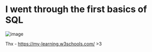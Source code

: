 # I went through the first basics of SQL

![image](https://user-images.githubusercontent.com/107930591/177809794-91900823-eb2f-4453-8d38-587b3ba2e7f8.png)


Thx - https://my-learning.w3schools.com/ >3
